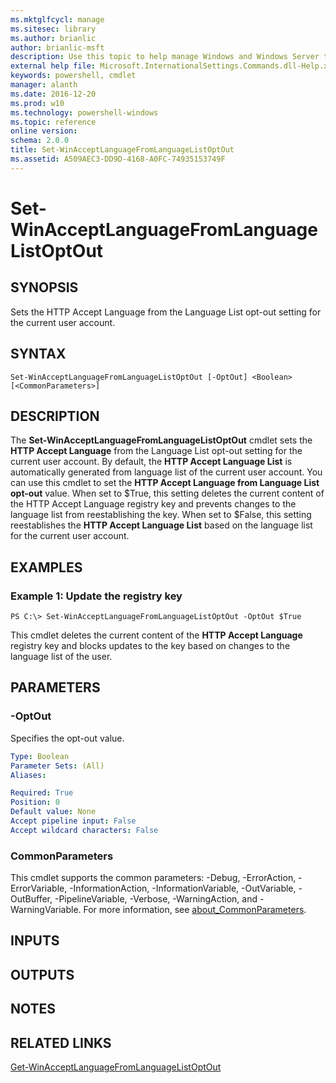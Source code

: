 ```yaml
---
ms.mktglfcycl: manage
ms.sitesec: library
ms.author: brianlic
author: brianlic-msft
description: Use this topic to help manage Windows and Windows Server technologies with Windows PowerShell.
external help file: Microsoft.InternationalSettings.Commands.dll-Help.xml
keywords: powershell, cmdlet
manager: alanth
ms.date: 2016-12-20
ms.prod: w10
ms.technology: powershell-windows
ms.topic: reference
online version: 
schema: 2.0.0
title: Set-WinAcceptLanguageFromLanguageListOptOut
ms.assetid: A509AEC3-DD9D-4168-A0FC-74935153749F
---
```


# Set-WinAcceptLanguageFromLanguageListOptOut

## SYNOPSIS
Sets the HTTP Accept Language from the Language List opt-out setting for the current user account.

## SYNTAX

```
Set-WinAcceptLanguageFromLanguageListOptOut [-OptOut] <Boolean> [<CommonParameters>]
```

## DESCRIPTION
The **Set-WinAcceptLanguageFromLanguageListOptOut** cmdlet sets the **HTTP Accept Language** from the Language List opt-out setting for the current user account.
By default, the **HTTP Accept Language List** is automatically generated from language list of the current user account.
You can use this cmdlet to set the **HTTP Accept Language from Language List opt-out** value.
When set to $True, this setting deletes the current content of the HTTP Accept Language registry key and prevents changes to the language list from reestablishing the key.
When set to $False, this setting reestablishes the **HTTP Accept Language List** based on the language list for the current user account.

## EXAMPLES

### Example 1: Update the registry key
```
PS C:\> Set-WinAcceptLanguageFromLanguageListOptOut -OptOut $True
```

This cmdlet deletes the current content of the **HTTP Accept Language** registry key and blocks updates to the key based on changes to the language list of the user.

## PARAMETERS

### -OptOut
Specifies the opt-out value.

```yaml
Type: Boolean
Parameter Sets: (All)
Aliases: 

Required: True
Position: 0
Default value: None
Accept pipeline input: False
Accept wildcard characters: False
```

### CommonParameters
This cmdlet supports the common parameters: -Debug, -ErrorAction, -ErrorVariable, -InformationAction, -InformationVariable, -OutVariable, -OutBuffer, -PipelineVariable, -Verbose, -WarningAction, and -WarningVariable. For more information, see [about_CommonParameters](http://go.microsoft.com/fwlink/?LinkID=113216).

## INPUTS

## OUTPUTS

## NOTES

## RELATED LINKS

[Get-WinAcceptLanguageFromLanguageListOptOut](./Get-WinAcceptLanguageFromLanguageListOptOut.md)

